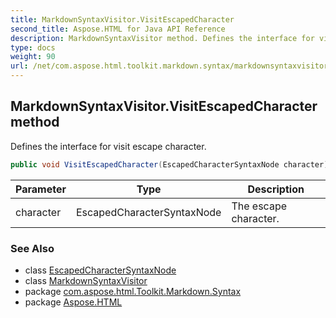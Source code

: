 ```yaml
---
title: MarkdownSyntaxVisitor.VisitEscapedCharacter
second_title: Aspose.HTML for Java API Reference
description: MarkdownSyntaxVisitor method. Defines the interface for visit escape character
type: docs
weight: 90
url: /net/com.aspose.html.toolkit.markdown.syntax/markdownsyntaxvisitor/visitescapedcharacter/
---
```

## MarkdownSyntaxVisitor.VisitEscapedCharacter method

Defines the interface for visit escape character.

```java
public void VisitEscapedCharacter(EscapedCharacterSyntaxNode character)
```

| Parameter | Type | Description |
| --- | --- | --- |
| character | EscapedCharacterSyntaxNode | The escape character. |

### See Also

* class [EscapedCharacterSyntaxNode](../../escapedcharactersyntaxnode/)
* class [MarkdownSyntaxVisitor](../)
* package [com.aspose.html.Toolkit.Markdown.Syntax](../../markdownsyntaxvisitor/)
* package [Aspose.HTML](../../../)
